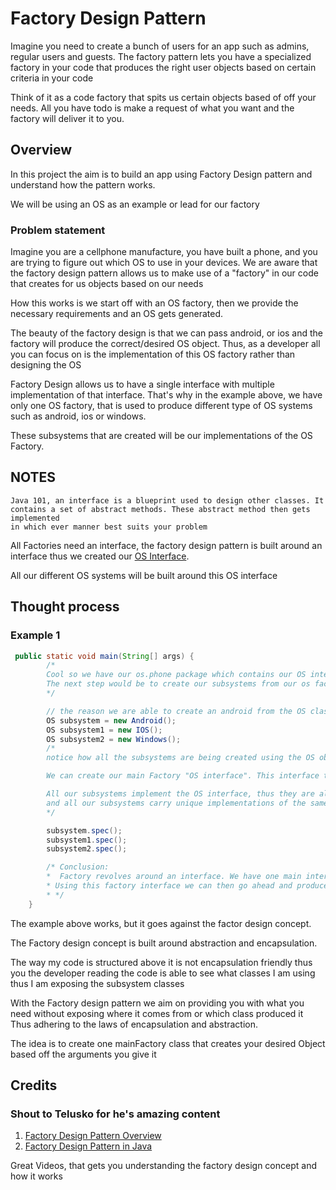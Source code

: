 # Factory Design Pattern

Imagine you need to create a bunch of users for an app such as admins, regular users and guests.
The factory pattern lets you have a specialized factory in your code that produces the right user objects based on certain criteria in your code

Think of it as a code factory that spits us certain objects based of off your needs. All you have todo is make a request of what you want and the factory
will deliver it to you. 

## Overview

In this project the aim is to build an app using Factory Design pattern and understand how the pattern works.

We will be using an OS as an example or lead for our factory

### Problem statement

Imagine you are a cellphone manufacture, you have built a phone, and you are trying to figure out which OS to use in your
devices. We are aware that the factory design pattern allows us to make use of a "factory" in our code that creates for us objects based on our needs

How this works is we start off with an OS factory, then we provide the necessary requirements and an OS gets generated.

The beauty of the factory design is that we can pass android, or ios and the factory will produce the correct/desired OS object.
Thus, as a developer all you can focus on is the implementation of this OS factory rather than designing the OS

Factory Design allows us to have a single interface with multiple implementation of that interface. 
That's why in the example above, we have only one OS factory, that is used to produce different type of OS systems
such as android, ios or windows.

These subsystems that are created will be our implementations of the OS Factory.

## NOTES

```
Java 101, an interface is a blueprint used to design other classes. It contains a set of abstract methods. These abstract method then gets implemented
in which ever manner best suits your problem
```

All Factories need an interface, the factory design pattern is built around an interface thus we created our [OS Interface](src/main/java/os/phone/OS.java).

All our different OS systems will be built around this OS interface

## Thought process

### Example 1

```java
 public static void main(String[] args) {
        /*
        Cool so we have our os.phone package which contains our OS interface along with our subsystems (android, ios, windows)
        The next step would be to create our subsystems from our os factory
        */

        // the reason we are able to create an android from the OS class is because our android class implements OS thus it is a child of OS class
        OS subsystem = new Android();
        OS subsystem1 = new IOS();
        OS subsystem2 = new Windows();
        /*
        notice how all the subsystems are being created using the OS object. This is the beauty of teh Factory Design pattern

        We can create our main Factory "OS interface". This interface then contains abstract methods and acts as blueprints for creating our OS subsystems

        All our subsystems implement the OS interface, thus they are all children to the OS interface,
        and all our subsystems carry unique implementations of the same methods as that defined in our OS interfere.
        */

        subsystem.spec();
        subsystem1.spec();
        subsystem2.spec();

        /* Conclusion:
        *  Factory revolves around an interface. We have one main interface that acts as the backbone / blueprint for all our other classes.
        * Using this factory interface we can then go ahead and produce different Objects when we need them
        * */
    }
```

The example above works, but it goes against the factor design concept.

The Factory design concept is built around abstraction and encapsulation.

The way my code is structured above it is not encapsulation friendly thus you the developer reading the code is able to see what classes I am using
thus I am exposing the subsystem classes

With the Factory design pattern we aim on providing you with what you need without exposing where it comes from or which class produced it
Thus adhering to the laws of encapsulation and abstraction.

The idea is to create one mainFactory class that creates your desired Object based off the arguments you give it 


## Credits

### Shout to Telusko for he's amazing content

1. [Factory Design Pattern Overview](https://youtu.be/KewVXDBmUhw?si=34loCLKaXNdkjAY5)
2. [Factory Design Pattern in Java](https://youtu.be/pt1IbV1aSZ4?list=PLsyeobzWxl7r2ZX1fl-7CKnayxHJA_1ol)

Great Videos, that gets you understanding the factory design concept and how it works